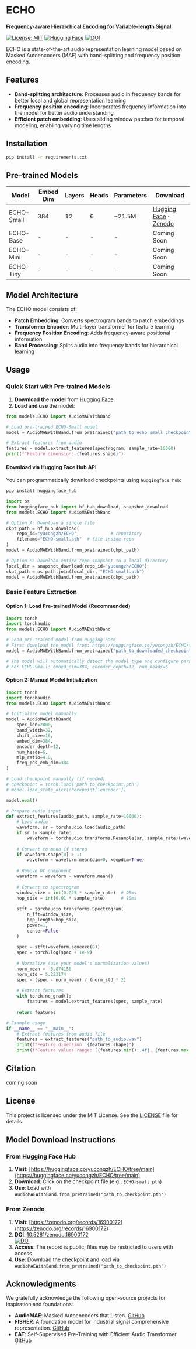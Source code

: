 # ECHO

**Frequency-aware Hierarchical Encoding for Variable-length Signal**

[![License: MIT](https://img.shields.io/badge/License-MIT-green.svg)](LICENSE)
[![Hugging Face](https://img.shields.io/badge/HuggingFace-ECHO-orange)](https://huggingface.co/yucongzh/ECHO/tree/main)
[![DOI](https://zenodo.org/badge/DOI/10.5281/zenodo.16900172.svg)](https://doi.org/10.5281/zenodo.16900172)

ECHO is a state-of-the-art audio representation learning model based on Masked Autoencoders (MAE) with band-splitting and frequency position encoding.

## Features

- **Band-splitting architecture**: Processes audio in frequency bands for better local and global representation learning
- **Frequency position encoding**: Incorporates frequency information into the model for better audio understanding
- **Efficient patch embedding**: Uses sliding window patches for temporal modeling, enabling varying time lengths

## Installation

```bash
pip install -r requirements.txt
```

## Pre-trained Models

| Model | Embed Dim | Layers | Heads | Parameters | Download |
|-------|-----------|--------|-------|------------|----------|
| ECHO-Small | 384 | 12 | 6 | ~21.5M | [Hugging Face](https://huggingface.co/yucongzh/ECHO/tree/main) · [Zenodo](https://zenodo.org/records/16900172) |
| ECHO-Base | - | - | - | - | Coming Soon |
| ECHO-Mini | - | - | - | - | Coming Soon |
| ECHO-Tiny | - | - | - | - | Coming Soon |

## Model Architecture

The ECHO model consists of:
- **Patch Embedding**: Converts spectrogram bands to patch embeddings
- **Transformer Encoder**: Multi-layer transformer for feature learning
- **Frequency Position Encoding**: Adds frequency-aware positional information
- **Band Processing**: Splits audio into frequency bands for hierarchical learning

## Usage

### Quick Start with Pre-trained Models

1. **Download the model** from [Hugging Face](https://huggingface.co/yucongzh/ECHO/tree/main)
2. **Load and use** the model:

```python
from models.ECHO import AudioMAEWithBand

# Load pre-trained ECHO-Small model
model = AudioMAEWithBand.from_pretrained("path_to_echo_small_checkpoint.pth")

# Extract features from audio
features = model.extract_features(spectrogram, sample_rate=16000)
print(f"Feature dimension: {features.shape}")
```

#### Download via Hugging Face Hub API

You can programmatically download checkpoints using `huggingface_hub`:

```bash
pip install huggingface_hub
```

```python
import os
from huggingface_hub import hf_hub_download, snapshot_download
from models.ECHO import AudioMAEWithBand

# Option A: Download a single file
ckpt_path = hf_hub_download(
    repo_id="yucongzh/ECHO",            # repository
    filename="ECHO-small.pth"  # file inside repo
)
model = AudioMAEWithBand.from_pretrained(ckpt_path)

# Option B: Download entire repo snapshot to a local directory
local_dir = snapshot_download(repo_id="yucongzh/ECHO")
ckpt_path = os.path.join(local_dir, "ECHO-small.pth")
model = AudioMAEWithBand.from_pretrained(ckpt_path)
```

### Basic Feature Extraction

#### Option 1: Load Pre-trained Model (Recommended)

```python
import torch
import torchaudio
from models.ECHO import AudioMAEWithBand

# Load pre-trained model from Hugging Face
# First download the model from: https://huggingface.co/yucongzh/ECHO/tree/main
model = AudioMAEWithBand.from_pretrained("path_to_downloaded_checkpoint.pth")

# The model will automatically detect the model type and configure parameters
# For ECHO-Small: embed_dim=384, encoder_depth=12, num_heads=6
```

#### Option 2: Manual Model Initialization

```python
import torch
import torchaudio
from models.ECHO import AudioMAEWithBand

# Initialize model manually
model = AudioMAEWithBand(
    spec_len=2000,
    band_width=32,
    shift_size=16,
    embed_dim=384,
    encoder_depth=12,
    num_heads=6,
    mlp_ratio=4.0,
    freq_pos_emb_dim=384
)

# Load checkpoint manually (if needed)
# checkpoint = torch.load('path_to_checkpoint.pth')
# model.load_state_dict(checkpoint['encoder'])

model.eval()

# Prepare audio input
def extract_features(audio_path, sample_rate=16000):
    # Load audio
    waveform, sr = torchaudio.load(audio_path)
    if sr != sample_rate:
        waveform = torchaudio.transforms.Resample(sr, sample_rate)(waveform)
    
    # Convert to mono if stereo
    if waveform.shape[0] > 1:
        waveform = waveform.mean(dim=0, keepdim=True)
    
    # Remove DC component
    waveform = waveform - waveform.mean()
    
    # Convert to spectrogram
    window_size = int(0.025 * sample_rate)  # 25ms
    hop_size = int(0.01 * sample_rate)      # 10ms
    
    stft = torchaudio.transforms.Spectrogram(
        n_fft=window_size,
        hop_length=hop_size,
        power=1,
        center=False
    )
    
    spec = stft(waveform.squeeze(0))
    spec = torch.log(spec + 1e-9)
    
    # Normalize (use your model's normalization values)
    norm_mean = -5.874158
    norm_std = 5.223174
    spec = (spec - norm_mean) / (norm_std * 2)
    
    # Extract features
    with torch.no_grad():
        features = model.extract_features(spec, sample_rate)
    
    return features

# Example usage
if __name__ == "__main__":
    # Extract features from audio file
    features = extract_features("path_to_audio.wav")
    print(f"Feature dimension: {features.shape}")
    print(f"Feature values range: [{features.min():.4f}, {features.max():.4f}]")
```

## Citation
coming soon
<!-- ```bibtex
@article{echo2024,
  title={ECHO: Enhanced Contextual Hierarchical Output for Audio Representation Learning},
  author={Your Name},
  journal={arXiv preprint},
  year={2024}
}
``` -->

## License

This project is licensed under the MIT License. See the [LICENSE](LICENSE) file for details.


## Model Download Instructions

### From Hugging Face Hub

1. **Visit**: [https://huggingface.co/yucongzh/ECHO/tree/main](https://huggingface.co/yucongzh/ECHO/tree/main)
2. **Download**: Click on the checkpoint file (e.g., `ECHO-small.pth`)
3. **Use**: Load with `AudioMAEWithBand.from_pretrained("path_to_checkpoint.pth")`

### From Zenodo

1. **Visit**: [https://zenodo.org/records/16900172](https://zenodo.org/records/16900172)
2. **DOI**: [10.5281/zenodo.16900172](https://doi.org/10.5281/zenodo.16900172)  
   [![DOI](https://zenodo.org/badge/DOI/10.5281/zenodo.16900172.svg)](https://doi.org/10.5281/zenodo.16900172)
3. **Access**: The record is public; files may be restricted to users with access
4. **Use**: Download the checkpoint and load via `AudioMAEWithBand.from_pretrained("path_to_checkpoint.pth")`


## Acknowledgments

We gratefully acknowledge the following open-source projects for inspiration and foundations:

- **AudioMAE**: Masked Autoencoders that Listen. [GitHub](https://github.com/facebookresearch/AudioMAE/tree/bd60e29651285f80d32a6405082835ad26e6f19f)
- **FISHER**: A foundation model for industrial signal comprehensive representation. [GitHub](https://github.com/jianganbai/FISHER)
- **EAT**: Self-Supervised Pre-Training with Efficient Audio Transformer. [GitHub](https://github.com/cwx-worst-one/EAT)

